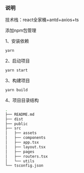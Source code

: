 ### 说明

技术栈：react全家桶+antd+axios+ts

添加npm包管理

1、安装依赖

```bash
yarn
```

2、启动项目

```bash
yarn start
```

3、构建项目

```bash
yarn build
```

4、项目目录结构

```bash
.
├── README.md
├── dist
├── public
├── src
│   ├── assets
│   ├── components
│   ├── app.tsx
│   ├── layout.tsx
│   ├── pages
│   ├── routers.tsx
│   └── utils
└── tsconfig.json

```
